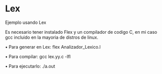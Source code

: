 # Lex
Ejemplo usando Lex

Es necesario tener instalado Flex y un compilador de codigo C, en mi caso gcc incluido en la mayoria de distros de linux.

•	Para generar en Lex:
	flex Analizador_Lexico.l

•	Para compilar:
	gcc lex.yy.c -lfl 

•	Para ejecutarlo:
	./a.out


